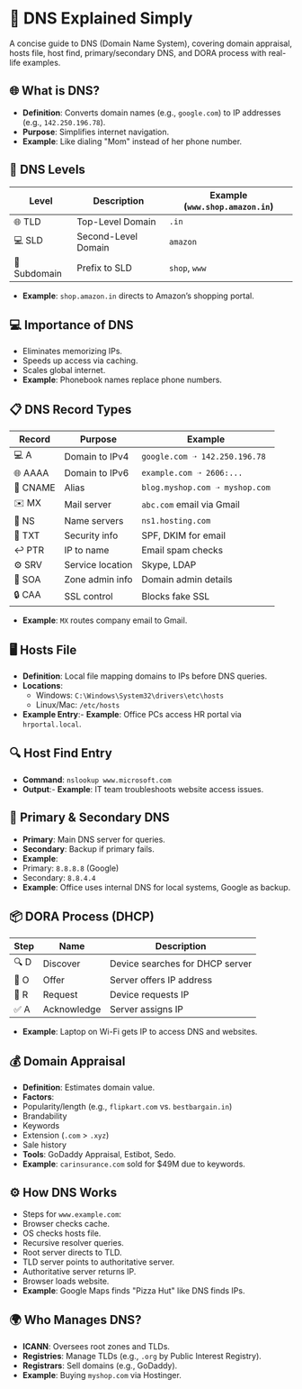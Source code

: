 # 📌 DNS Explained Simply

A concise guide to DNS (Domain Name System), covering domain appraisal, hosts file, host find, primary/secondary DNS, and DORA process with real-life examples.

## 🌐 What is DNS?
- **Definition**: Converts domain names (e.g., `google.com`) to IP addresses (e.g., `142.250.196.78`).
- **Purpose**: Simplifies internet navigation.
- **Example**: Like dialing "Mom" instead of her phone number.

## 🔧 DNS Levels
| Level | Description | Example (`www.shop.amazon.in`) |
|-------|-------------|-------------------------------|
| :globe_with_meridians: TLD | Top-Level Domain | `.in` |
| :computer: SLD | Second-Level Domain | `amazon` |
| :star2: Subdomain | Prefix to SLD | `shop`, `www` |
- **Example**: `shop.amazon.in` directs to Amazon’s shopping portal.

## 💻 Importance of DNS
- Eliminates memorizing IPs.
- Speeds up access via caching.
- Scales global internet.
- **Example**: Phonebook names replace phone numbers.

## 📋 DNS Record Types
| Record | Purpose | Example |
|--------|---------|---------|
| :computer: A | Domain to IPv4 | `google.com ➝ 142.250.196.78` |
| :globe_with_meridians: AAAA | Domain to IPv6 | `example.com ➝ 2606:...` |
| :link: CNAME | Alias | `blog.myshop.com ➝ myshop.com` |
| :envelope: MX | Mail server | `abc.com` email via Gmail |
| :satellite: NS | Name servers | `ns1.hosting.com` |
| :memo: TXT | Security info | SPF, DKIM for email |
| :leftwards_arrow_with_hook: PTR | IP to name | Email spam checks |
| :gear: SRV | Service location | Skype, LDAP |
| :page_with_curl: SOA | Zone admin info | Domain admin details |
| :lock: CAA | SSL control | Blocks fake SSL |
- **Example**: `MX` routes company email to Gmail.

## 🖥️ Hosts File
- **Definition**: Local file mapping domains to IPs before DNS queries.
- **Locations**:
  - Windows: `C:\Windows\System32\drivers\etc\hosts`
  - Linux/Mac: `/etc/hosts`
- **Example Entry**:- **Example**: Office PCs access HR portal via `hrportal.local`.

## 🔍 Host Find Entry
- **Command**: `nslookup www.microsoft.com`
- **Output**:- **Example**: IT team troubleshoots website access issues.

## 🧠 Primary & Secondary DNS
- **Primary**: Main DNS server for queries.
- **Secondary**: Backup if primary fails.
- **Example**:
- Primary: `8.8.8.8` (Google)
- Secondary: `8.8.4.4`
- **Example**: Office uses internal DNS for local systems, Google as backup.

## 📦 DORA Process (DHCP)
| Step | Name | Description |
|------|------|-------------|
| :mag: D | Discover | Device searches for DHCP server |
| :gift: O | Offer | Server offers IP address |
| :handshake: R | Request | Device requests IP |
| :white_check_mark: A | Acknowledge | Server assigns IP |
- **Example**: Laptop on Wi-Fi gets IP to access DNS and websites.

## 💰 Domain Appraisal
- **Definition**: Estimates domain value.
- **Factors**:
- Popularity/length (e.g., `flipkart.com` vs. `bestbargain.in`)
- Brandability
- Keywords
- Extension (`.com` > `.xyz`)
- Sale history
- **Tools**: GoDaddy Appraisal, Estibot, Sedo.
- **Example**: `carinsurance.com` sold for \$49M due to keywords.

## ⚙️ How DNS Works
- Steps for `www.example.com`:
- Browser checks cache.
- OS checks hosts file.
- Recursive resolver queries.
- Root server directs to TLD.
- TLD server points to authoritative server.
- Authoritative server returns IP.
- Browser loads website.
- **Example**: Google Maps finds "Pizza Hut" like DNS finds IPs.

## 🌍 Who Manages DNS?
- **ICANN**: Oversees root zones and TLDs.
- **Registries**: Manage TLDs (e.g., `.org` by Public Interest Registry).
- **Registrars**: Sell domains (e.g., GoDaddy).
- **Example**: Buying `myshop.com` via Hostinger.

